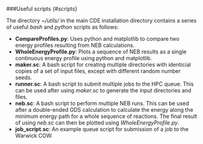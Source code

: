 ###Useful scripts {#scripts}

The directory *~/utils/* in the main CDE installation directory contains a series of useful *bash* and *python* scripts as follows:

- **CompareProfiles.py**: Uses python and matplotlib to compare two energy profiles resulting from NEB calculations.
- **WholeEnergyProfile.py**: Plots a sequence of NEB results as a single continuous energy profile using python and matplotlib.
- **maker.sc**: A bash script for creating multiple directories with identicial copies of a set of input files, except with different random number seeds.
- **runner.sc**: A bash script to submit multiple jobs to the HPC queue. This can be used after using *maker.sc* to generate the input directories and files.
- **neb.sc**: A bash script to perform multiple NEB runs. This can be used after a double-ended GDS calculation to calculate the energy along the minimum energy path for a whole sequence of reactions. The final result of using *neb.sc* can then be plotted using *WholeEnergyProfile.py*.
- **job_script.sc**: An example queue script for submission of a job to the Warwick COW.
